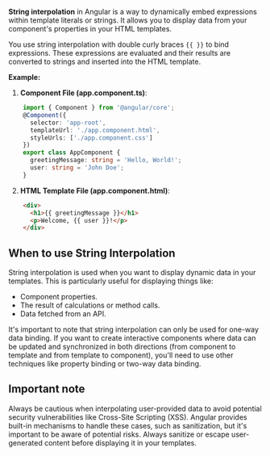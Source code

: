 
**String interpolation** in Angular is a way to dynamically embed expressions within template literals or strings. It allows you to display data from your component's properties in your HTML templates.

You use string interpolation with double curly braces `{{ }}` to bind expressions. These expressions are evaluated and their results are converted to strings and inserted into the HTML template.

**Example:**

1. **Component File (app.component.ts)**:

```typescript
	import { Component } from '@angular/core';
	@Component({
	  selector: 'app-root',
	  templateUrl: './app.component.html',
	  styleUrls: ['./app.component.css']
	})
	export class AppComponent {
	  greetingMessage: string = 'Hello, World!';
	  user: string = 'John Doe';
	}
```

2. **HTML Template File (app.component.html)**:

```html
	<div>
	  <h1>{{ greetingMessage }}</h1>
	  <p>Welcome, {{ user }}!</p>
	</div>
```

## When to use String Interpolation

String interpolation is used when you want to display dynamic data in your templates. This is particularly useful for displaying things like:

- Component properties.
- The result of calculations or method calls.
- Data fetched from an API.

It's important to note that string interpolation can only be used for one-way data binding. If you want to create interactive components where data can be updated and synchronized in both directions (from component to template and from template to component), you'll need to use other techniques like property binding or two-way data binding.

## Important note

Always be cautious when interpolating user-provided data to avoid potential security vulnerabilities like Cross-Site Scripting (XSS). Angular provides built-in mechanisms to handle these cases, such as sanitization, but it's important to be aware of potential risks. Always sanitize or escape user-generated content before displaying it in your templates.